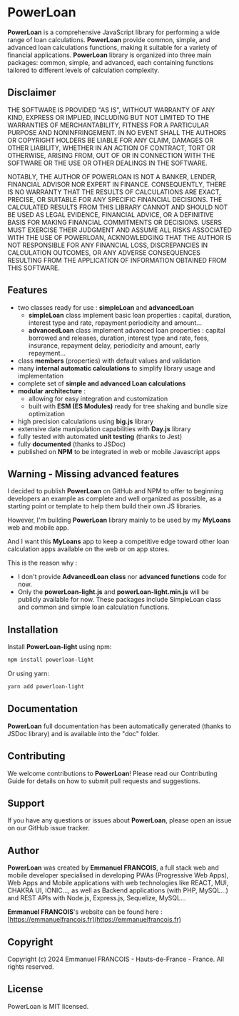 # PowerLoan

**PowerLoan** is a comprehensive JavaScript library for performing a wide range of loan calculations. 
**PowerLoan** provide common, simple, and advanced loan calculations functions, making it suitable for a variety of financial applications. 
**PowerLoan** library is organized into three main packages: common, simple, and advanced, each containing functions tailored to different levels of calculation complexity.

## Disclaimer

THE SOFTWARE IS PROVIDED "AS IS", WITHOUT WARRANTY OF ANY KIND, EXPRESS OR IMPLIED, INCLUDING BUT NOT LIMITED TO THE WARRANTIES OF MERCHANTABILITY, FITNESS FOR A PARTICULAR PURPOSE AND NONINFRINGEMENT. IN NO EVENT SHALL THE AUTHORS OR COPYRIGHT HOLDERS BE LIABLE FOR ANY CLAIM, DAMAGES OR OTHER LIABILITY, WHETHER IN AN ACTION OF CONTRACT, TORT OR OTHERWISE, ARISING FROM, OUT OF OR IN CONNECTION WITH THE SOFTWARE OR THE USE OR OTHER DEALINGS IN THE SOFTWARE.

NOTABLY, THE AUTHOR OF POWERLOAN IS NOT A BANKER, LENDER, FINANCIAL ADVISOR NOR EXPERT IN FINANCE. CONSEQUENTLY, THERE IS NO WARRANTY THAT THE RESULTS OF CALCULATIONS ARE EXACT, PRECISE, OR SUITABLE FOR ANY SPECIFIC FINANCIAL DECISIONS. THE CALCULATED RESULTS FROM THIS LIBRARY CANNOT AND SHOULD NOT BE USED AS LEGAL EVIDENCE, FINANCIAL ADVICE, OR A DEFINITIVE BASIS FOR MAKING FINANCIAL COMMITMENTS OR DECISIONS. USERS MUST EXERCISE THEIR JUDGMENT AND ASSUME ALL RISKS ASSOCIATED WITH THE USE OF POWERLOAN, ACKNOWLEDGING THAT THE AUTHOR IS NOT RESPONSIBLE FOR ANY FINANCIAL LOSS, DISCREPANCIES IN CALCULATION OUTCOMES, OR ANY ADVERSE CONSEQUENCES RESULTING FROM THE APPLICATION OF INFORMATION OBTAINED FROM THIS SOFTWARE.

## Features

- two classes ready for use : **simpleLoan** and **advancedLoan**
  - **simpleLoan** class implement basic loan properties : capital, duration, interest type and rate, repayment periodicity and amount...
  - **advancedLoan** class implement advanced loan properties : capital borrowed and releases, duration, interest type and rate, fees, insurance, repayment delay, periodicity and amount, early repayment...
- class **members** (properties) with default values and validation
- many **internal automatic calculations** to simplify library usage and implementation
- complete set of **simple and advanced Loan calculations**
- **modular architecture** :
    - allowing for easy integration and customization
    - built with **ESM (ES Modules)** ready for tree shaking and bundle size optimization
- high precision calculations using **big.js** library
- extensive date manipulation capabilities with **Day.js** library
- fully tested with automated **unit testing** (thanks to Jest)
- fully **documented** (thanks to JSDoc)
- published on **NPM** to be integrated in web or mobile Javascript apps

## Warning - Missing advanced features

I decided to publish **PowerLoan** on GitHub and NPM to offer to beginning developers an example as complete and well organized as possible, as a starting point or template to help them build their own JS libraries.

However, I'm building **PowerLoan** library mainly to be used by my **MyLoans** web and mobile app.

And I want this **MyLoans** app to keep a competitive edge toward other loan calculation apps available on the web or on app stores.

This is the reason why :
- I don't provide **AdvancedLoan class** nor **advanced functions** code for now.
- Only the **powerLoan-light.js** and **powerLoan-light.min.js** will be publicly available for now.
These packages include SimpleLoan class and common and simple loan calculation functions.

## Installation

Install **PowerLoan-light** using npm:

```bash
npm install powerloan-light
```

Or using yarn:

```bash
yarn add powerloan-light
```

## Documentation

**PowerLoan** full documentation has been automatically generated (thanks to JSDoc library) and is available into the "doc" folder.

## Contributing

We welcome contributions to **PowerLoan**! Please read our Contributing Guide for details on how to submit pull requests and suggestions.

## Support

If you have any questions or issues about **PowerLoan**, please open an issue on our GitHub issue tracker.

## Author

**PowerLoan** was created by **Emmanuel FRANCOIS**, a full stack web and mobile developer specialised in developing PWAs (Progressive Web Apps), Web Apps and Mobile applications with web technologies like REACT, MUI, CHAKRA UI, IONIC..., as well as Backend applications (with PHP, MySQL...) and REST APIs with Node.js, Express.js, Sequelize, MySQL...

**Emmanuel FRANCOIS**'s website can be found here : [https://emmanuelfrancois.fr](https://emmanuelfrancois.fr)

## Copyright

Copyright (c) 2024 Emmanuel FRANCOIS - Hauts-de-France - France. All rights reserved.

## License

PowerLoan is MIT licensed.

